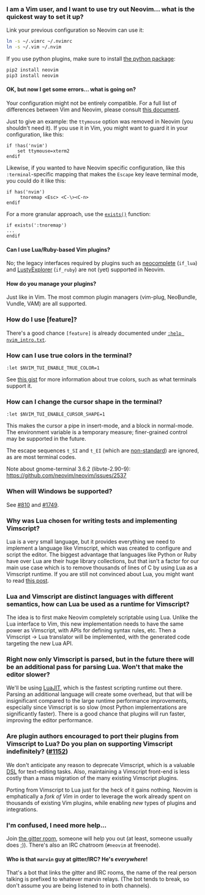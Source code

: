 ### I am a Vim user, and I want to use try out Neovim... what is the quickest way to set it up?

Link your previous configuration so Neovim can use it:

~~~ sh
ln -s ~/.vimrc ~/.nvimrc
ln -s ~/.vim ~/.nvim
~~~

If you use python plugins, make sure to install [the python package](http://neovim.io/doc/user/nvim_python.html):

~~~ sh
pip2 install neovim
pip3 install neovim
~~~

#### OK, but now I get some errors... what is going on?

Your configuration might not be entirely compatible. For a full list of differences between Vim and Neovim, please consult [this document](http://neovim.io/doc/user/vim_diff.html#vim-differences).

Just to give an example: the `ttymouse` option was removed in Neovim (you shouldn't need it). If you use it in Vim, you might want to guard it in your configuration, like this:

~~~ vim
if !has('nvim')
    set ttymouse=xterm2
endif
~~~

Likewise, if you wanted to have Neovim specific configuration, like this `:terminal`-specific mapping that makes the `Escape` key leave terminal mode, you could do it like this:
~~~ vim
if has('nvim')
     tnoremap <Esc> <C-\><C-n>
endif
~~~

For a more granular approach, use the [`exists()`](http://neovim.io/doc/user/eval.html#exists%28%29) function:
```vim
if exists(':tnoremap')
...
endif
```

#### Can I use Lua/Ruby-based Vim plugins?

No; the legacy interfaces required by plugins such as [neocomplete](https://github.com/Shougo/neocomplete.vim) (`if_lua`) and [LustyExplorer](https://github.com/sjbach/lusty) (`if_ruby`) are not (yet) supported in Neovim.

#### How do you manage your plugins?

Just like in Vim. The most common plugin managers (vim-plug, NeoBundle, Vundle, VAM) are all supported.

### How do I use [feature]?

There's a good chance `[feature]` is already documented under [`:help nvim_intro.txt`](http://neovim.io/doc/user/nvim_intro.html).

### How can I use true colors in the terminal?

```vim
:let $NVIM_TUI_ENABLE_TRUE_COLOR=1
```

See [this gist](https://gist.github.com/XVilka/8346728) for more information about true colors, such as what terminals support it.

### How can I change the cursor shape in the terminal?

```vim
:let $NVIM_TUI_ENABLE_CURSOR_SHAPE=1
```

This makes the cursor a pipe in insert-mode, and a block in normal-mode. The environment variable is a temporary measure; finer-grained control may be supported in the future.

The escape sequences `t_SI` and `t_EI` (which are [non-standard](https://groups.google.com/d/msg/vim_dev/biVcXiYcLRw/zumrjo6gP4oJ)) are ignored, as are most terminal codes. 

Note about gnome-terminal 3.6.2 (libvte-2.90-9): https://github.com/neovim/neovim/issues/2537

### When will Windows be supported?

See [#810](https://github.com/neovim/neovim/pull/810) and [#1749](https://github.com/neovim/neovim/issues/1749).

### Why was Lua chosen for writing tests and implementing Vimscript?

Lua is a very small language, but it provides everything we need to implement a language like Vimscript, which was created to configure and script the editor. The biggest advantage that languages like Python or Ruby have over Lua are their huge library collections, but that isn't a factor for our main use case which is to remove thousands of lines of C by using Lua as a Vimscript runtime. If you are still not convinced about Lua, you might want to read [this post](http://blog.datamules.com/blog/2012/01/30/why-lua/).

### Lua and Vimscript are distinct languages with different semantics, how can Lua be used as a runtime for Vimscript?

The idea is to first make Neovim completely scriptable using Lua. Unlike the Lua interface to Vim, this new implementation needs to have the same power as Vimscript, with APIs for defining syntax rules, etc. Then a Vimscript -> Lua translator will be implemented, with the generated code targeting the new Lua API.

### Right now only Vimscript is parsed, but in the future there will be an additional pass for parsing Lua. Won't that make the editor slower?

We'll be using [LuaJIT](http://luajit.org/), which is the fastest scripting runtime out there. Parsing an additional language will create some overhead, but that will be insignificant compared to the large runtime performance improvements, especially since Vimscript is so slow (most Python implementations are significantly faster). There is a good chance that plugins will run faster, improving the editor performance.

### Are plugin authors encouraged to port their plugins from Vimscript to Lua? Do you plan on supporting Vimscript indefinitely? ([#1152](https://github.com/neovim/neovim/issues/1152))

We don't anticipate any reason to deprecate Vimscript, which is a valuable [DSL](https://en.wikipedia.org/wiki/Domain-specific_language) for text-editing tasks. Also, maintaining a Vimscript front-end is less costly than a mass migration of the many existing Vimscript plugins.

Porting from Vimscript to Lua just for the heck of it gains nothing. Neovim is emphatically a *fork of Vim* in order to leverage the work already spent on thousands of existing Vim plugins, while enabling *new* types of plugins and integrations.

### I'm confused, I need more help...

Join [the gitter room](https://gitter.im/neovim/neovim), someone will help you out (at least, someone usually does ;)). There's also an IRC chatroom (`#neovim` at freenode). 

#### Who is that `marvin` guy at gitter/IRC? He's *everywhere*!

That's a bot that links the gitter and IRC rooms, the name of the real person talking is prefixed to whatever marvin relays. (The bot tends to break, so don't assume you are being listened to in both channels).